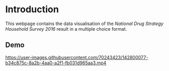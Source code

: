 # Introduction
 This webpage contains the data visualisation of the *National Drug Strategy Household Survey 2016* result  in a multiple choice format.

## Demo
https://user-images.githubusercontent.com/70243423/142800077-b34c875c-8a2b-4aa0-a2f1-fb031d965aa3.mp4

